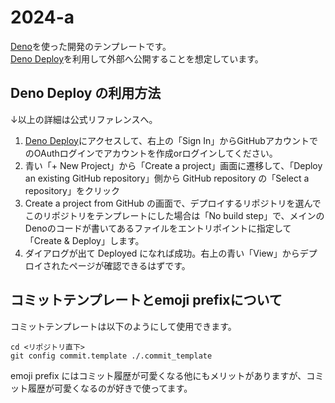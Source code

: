 # 2024-a

[Deno](https://deno.land/)を使った開発のテンプレートです。  
[Deno Deploy](https://deno.com/deploy)を利用して外部へ公開することを想定しています。  

## Deno Deploy の利用方法

↓以上の詳細は公式リファレンスへ。

1. [Deno Deploy](https://deno.com/deploy)にアクセスして、右上の「Sign In」からGitHubアカウントでのOAuthログインでアカウントを作成orログインしてください。
2. 青い「+ New Project」から「Create a project」画面に遷移して、「Deploy an existing GitHub repository」側から GitHub repository の「Select a repository」をクリック
3. Create a project from GitHub の画面で、デプロイするリポジトリを選んでこのリポジトリをテンプレートにした場合は「No build step」で、メインのDenoのコードが書いてあるファイルをエントリポイントに指定して「Create & Deploy」します。
4. ダイアログが出て Deployed になれば成功。右上の青い「View」からデプロイされたページが確認できるはずです。

## コミットテンプレートとemoji prefixについて

コミットテンプレートは以下のようにして使用できます。  

```shell
cd <リポジトリ直下>
git config commit.template ./.commit_template
```

emoji prefix にはコミット履歴が可愛くなる他にもメリットがありますが、コミット履歴が可愛くなるのが好きで使ってます。
